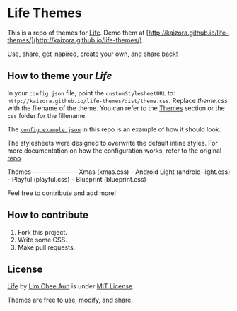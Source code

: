 Life Themes
====

This is a repo of themes for [Life](https://github.com/cheeaun/life). Demo them at [http://kaizora.github.io/life-themes/](http://kaizora.github.io/life-themes/).

Use, share, get inspired, create your own, and share back!

How to theme your *Life*
------------------------
In your `config.json` file, point the `customStylesheetURL` to:
`http://kaizora.github.io/life-themes/dist/theme.css`. Replace *theme.css* with the filename of the theme. You can refer to the [Themes](#themes) section or the `css` folder for the fillename.

The [`config.example.json`](https://github.com/kaizora/life-themes/blob/master/config.example.json) in this repo is an example of how it should look.

The stylesheets were designed to overwrite the default inline styles. For more documentation on how the configuration works, refer to the original [repo](https://github.com/cheeaun/life).

<a name="themes"/>
Themes
--------------
- Xmas (xmas.css)
- Android Light (android-light.css)
- Playful (playful.css)
- Blueprint (blueprint.css)

Feel free to contribute and add more!

How to contribute
-----------------

1. Fork this project.
2. Write some CSS.
3. Make pull requests.

License
-------

[Life](https://github.com/cheeaun/life) by [Lim Chee Aun](https://github.com/cheeaun) is under [MIT License](http://cheeaun.mit-license.org/).

Themes are free to use, modify, and share.